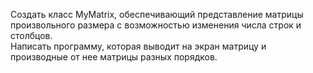 Создать класс MyMatrix, обеспечивающий представление матрицы произвольного размера 
с возможностью изменения числа строк и столбцов.  
Написать программу, которая выводит на экран матрицу и производные от нее матрицы разных порядков. 
